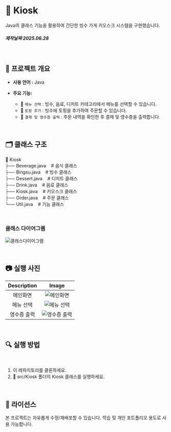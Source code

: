 # 📱 Kiosk

Java의 클래스 기능을 활용하여 간단한 빙수 가게 키오스크 시스템을 구현했습니다.

##### 제작날짜 2025.06.28

<br>

## 📌 프로젝트 개요

- **사용 언어 :** Java  

- **주요 기능:**
  - 🍨 `메뉴 선택` : 빙수, 음료, 디저트 카테고리에서 메뉴를 선택할 수 있습니다.
  - 🍓 `토핑 추가` : 빙수에 토핑을 추가하여 주문할 수 있습니다.
  - 🧾 `결제 및 영수증 출력` : 주문 내역을 확인한 후 결제 및 영수증을 출력합니다.
  
<br>

## 🗂️ 클래스 구조
📁 Kiosk  
├── Beverage.java &nbsp;&nbsp; # 음식 클래스    
├── Bingsu.java &nbsp;&nbsp; # 빙수 클래스  
├── Dessert.java &nbsp;&nbsp; # 디저트 클래스   
├── Drink.java &nbsp;&nbsp; # 음료 클래스  
├── Kiosk.java &nbsp;&nbsp; # 키오스크 클래스  
├── Order.java &nbsp;&nbsp; # 주문 클래스  
└── Util.java &nbsp;&nbsp; # 기능 클래스

<br>

### 클래스 다이어그램  
  
![클래스다이어그램](https://github.com/user-attachments/assets/d8a0a127-c0fc-4304-a7aa-6095efef7af7)

<br>

## 📷 실행 사진
|Description|Image|
|:--:|:--:|
|메인화면|![메인화면](https://github.com/user-attachments/assets/c2a55fd6-ab31-44e2-bfde-7d0601dc4fa3)|
|메뉴 선택|![메뉴 선택](https://github.com/user-attachments/assets/adc1834b-c89d-4f51-ba24-9c3986de3bc3)|
|영수증 출력|![영수증 출력](https://github.com/user-attachments/assets/41157044-0517-466c-bb77-7cc37d09dd52)|

<br>

## 🔍 실행 방법
<br>

1. 이 레파지토리를 클론하세요.
2. 📁 src/Kiosk 폴더의 Kiosk 클래스를 실행하세요.

<br>

## 📃 라이선스

본 프로젝트는 자유롭게 수정/재배포할 수 있습니다. 학습 및 개인 포트폴리오 용도로 사용 가능합니다.  
